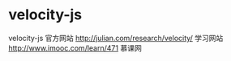 # velocity-js
velocity-js
官方网站 http://julian.com/research/velocity/
学习网站 http://www.imooc.com/learn/471 慕课网